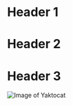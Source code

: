 # Header 1
# Header 2
# Header 3
![Image of Yaktocat](https://octodex.github.com/images/yaktocat.png)
